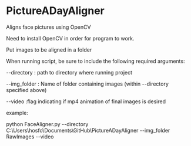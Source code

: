 # PictureADayAligner
Aligns face pictures using OpenCV 


Need to install OpenCV in order for program to work.

Put images to be aligned in a folder

When running script, be sure to include the following required arguments:

--directory : path to directory where running project

--img_folder : Name of folder containing images (within --directory specified above)

--video :flag indicating if mp4 animation of final images is desired

example: 

python FaceAligner.py --directory C:\Users\hosfo\Documents\GitHub\PictureADayAligner --img_folder RawImages --video
